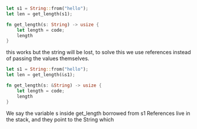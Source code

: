 ```rust
let s1 = String::from("hello");
let len = get_length(s1);

fn get_length(s: String) -> usize {
	let length = code;
	length
}
```
this works but the string will be lost, to solve this we use references instead of passing the values themselves.

```rust
let s1 = String::from("hello");
let len = get_length(&s1);

fn get_length(s: &String) -> usize {
	let length = code;
	length
}
```

We say the variable s inside get_length borrowed from s1
References live in the stack, and they point to the String which 